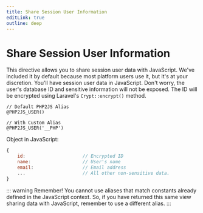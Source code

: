 ```yaml
---
title: Share Session User Information
editLink: true
outline: deep
---
```


# Share Session User Information

This directive allows you to share session user data with JavaScript. We've included it by default because most platform users use it, but it's at your discretion. You'll have session user data in JavaScript. Don't worry, the user's database ID and sensitive information will not be exposed. The ID will be encrypted using Laravel's `Crypt::encrypt()` method.

```blade
// Default PHP2JS Alias
@PHP2JS_USER() 

// With Custom Alias
@PHP2JS_USER('__PHP')
```

Object in JavaScript:

```javascript
{
	id:                     // Encrypted ID
	name:                   // User's name
	email:                  // Email address
	...                     // All other non-sensitive data.
}
```

::: warning Remember!
You cannot use aliases that match constants already defined in the JavaScript context. So, if you have returned this same view sharing data with JavaScript, remember to use a different alias.
:::